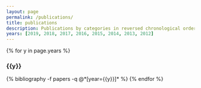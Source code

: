 ```yaml
---
layout: page
permalink: /publications/
title: publications
description: Publications by categories in reversed chronological order. 
years: [2019, 2018, 2017, 2016, 2015, 2014, 2013, 2012]
---
```


{% for y in page.years %}
  <h3 class="year">{{y}}</h3>
  {% bibliography -f papers -q @*[year={{y}}]* %}
{% endfor %}
